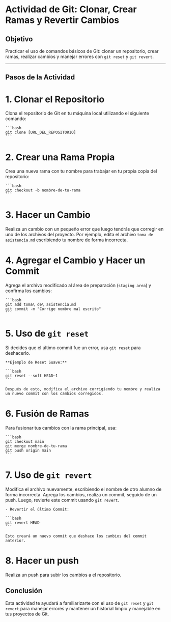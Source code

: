 

# Actividad de Git: Clonar, Crear Ramas y Revertir Cambios

## Objetivo
Practicar el uso de comandos básicos de Git: clonar un repositorio, crear ramas, realizar cambios y manejar errores con `git reset` y `git revert`.

---

## Pasos de la Actividad

# 1. Clonar el Repositorio
Clona el repositorio de Git en tu máquina local utilizando el siguiente comando:

    ```bash
    git clone [URL_DEL_REPOSITORIO]
    ```

# 2. Crear una Rama Propia
Crea una nueva rama con tu nombre para trabajar en tu propia copia del repositorio:

    ```bash
    git checkout -b nombre-de-tu-rama
    ```

# 3. Hacer un Cambio  
Realiza un cambio con un pequeño error que luego tendrás que corregir en uno de los archivos del proyecto. Por ejemplo, edita el archivo `toma de asistencia.md` escribiendo tu nombre de forma incorrecta.

# 4. Agregar el Cambio y Hacer un Commit  
Agrega el archivo modificado al área de preparación (`staging area`) y confirma los cambios:

    ```bash
    git add toma\ de\ asistencia.md
    git commit -m "Corrige nombre mal escrito"
    ```

# 5. Uso de `git reset`  
Si decides que el último commit fue un error, usa `git reset` para deshacerlo.

    **Ejemplo de Reset Suave:**

    ```bash
    git reset --soft HEAD~1
    ```

    Después de esto, modifica el archivo corrigiendo tu nombre y realiza un nuevo commit con los cambios corregidos.

# 6. Fusión de Ramas 
Para fusionar tus cambios con la rama principal, usa:

    ```bash
    git checkout main
    git merge nombre-de-tu-rama
    git push origin main
    ```

# 7. Uso de `git revert`  
Modifica el archivo nuevamente, escribiendo el nombre de otro alumno de forma incorrecta. Agrega los cambios, realiza un commit, seguido de un push. Luego, revierte este commit usando `git revert`.

    - Revertir el último Commit:

    ```bash
    git revert HEAD
    ```

    Esto creará un nuevo commit que deshace los cambios del commit anterior.

# 8. Hacer un push
Realiza un push para subir los cambios a el repositorio.

## Conclusión  
Esta actividad te ayudará a familiarizarte con el uso de `git reset` y `git revert` para manejar errores y mantener un historial limpio y manejable en tus proyectos de Git.
